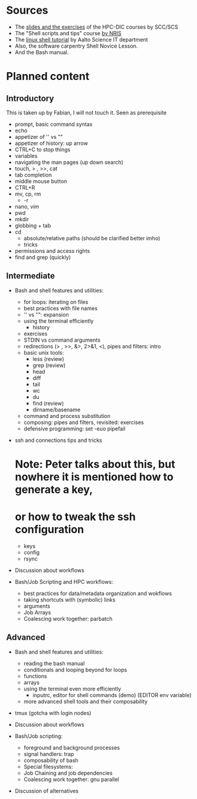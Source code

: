 # Sources 

- The [slides and the exercises](./SCC-existing-material) of the HPC-DIC courses by SCC/SCS
- The "Shell scripts and tips" course [by NRIS](https://training.pages.sigma2.no/tutorials/shell-scripts-and-tips/)
- The [linux shell tutorial](https://aaltoscicomp.github.io/linux-shell/) by Aalto Science IT department 
- Also, the software carpentry Shell Novice Lesson.
- And the Bash manual.

# Planned content
## Introductory
This is taken up by Fabian, I will not touch it. 
Seen as prerequisite

- prompt, basic command syntax
- echo
- appetizer of '' vs ""
- appetizer of history: up arrow
- CTRL+C to stop things
- variables
- navigating the man pages (up down search)
- touch, > , >>, cat
- tab completion
- middle mouse button
- CTRL+R
- mv, cp, rm
  - -r 
- nano, vim
- pwd
- mkdir
- globbing + tab
- cd 
  - absolute/relative paths (should be clarified better imho)
  - tricks
- permissions and access rights
- find and grep (quickly)

## Intermediate
- Bash and shell features and utilities:
  - for loops: iterating on files
  - best practices with file names
  - '' vs "": expansion
  - using the terminal efficiently 
    - history 
  - exercises
  - STDIN vs command arguments
  - redirections (> , >>, &>, 2>&1, <), pipes and filters: intro
  - basic unix tools:
    - less (review)
    - grep (review)
    - head
    - diff
    - tail
    - wc 
    - du
    - find (review)
    - dirname/basename
  - command and process substitution
  - composing: pipes and filters, revisited: exercises
  - defensive programming: set -euo pipefail

- ssh and connections tips and tricks
  # Note: Peter talks about this, but nowhere it is mentioned how to generate a key,
  # or how to tweak the ssh configuration
  - keys
  - config
  - rsync

- Discussion about workflows 
- Bash/Job Scripting and HPC workflows:
  - best practices for data/metadata organization and wokflows
  - taking shortcuts with (symbolic) links
  - arguments
  - Job Arrays
  - Coalescing work together: parbatch


## Advanced

- Bash and shell features and utilities:
  - reading the bash manual
  - conditionals and looping beyond for loops
  - functions
  - arrays
  - using the terminal even more efficiently
    - inputrc, editor for shell commands (demo) (EDITOR env variable)
  - more advanced shell tools and their composability

- tmux (gotcha with login nodes)
- Discussion about workflows 
- Bash/Job scripting:
  - foreground and background processes
  - signal handlers: trap
  - composability of bash 
  - Special filesystems: 
  - Job Chaining and job dependencies
  - Coalescing work together: gnu parallel

- Discussion of alternatives



